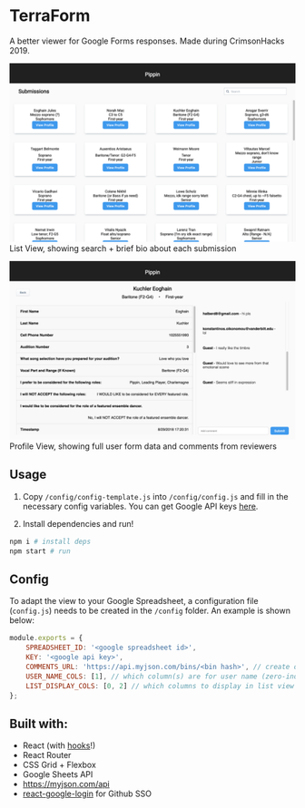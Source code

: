 # TerraForm

A better viewer for Google Forms responses.
Made during CrimsonHacks 2019.

![List View](./assets/listview.png)
List View, showing search + brief bio about each submission

![Profile View](./assets/profileview.png)
Profile View, showing full user form data and comments from reviewers

Usage
---

1. Copy `/config/config-template.js` into `/config/config.js` and fill in the necessary config variables. You can get Google API keys [here](https://developers.google.com/sheets/api/guides/authorizing#APIKey).

2. Install dependencies and run!
```bash
npm i # install deps
npm start # run
```

Config
---
To adapt the view to your Google Spreadsheet, a configuration file (`config.js`) needs to be created in the `/config` folder. An example is shown below:

```js
module.exports = {
    SPREADSHEET_ID: '<google spreadsheet id>',
    KEY: '<google api key>',
    COMMENTS_URL: 'https://api.myjson.com/bins/<bin hash>', // create one from http://myjson.com/ 
    USER_NAME_COLS: [1], // which column(s) are for user name (zero-indexed) - will be combined into a string
    LIST_DISPLAY_COLS: [0, 2] // which columns to display in list view
};
```

Built with:
---

- React (with [hooks](https://reactjs.org/docs/hooks-intro.html)!)
- React Router
- CSS Grid + Flexbox
- Google Sheets API
- https://myjson.com/api
- [react-google-login](https://github.com/anthonyjgrove/react-google-login) for Github SSO
